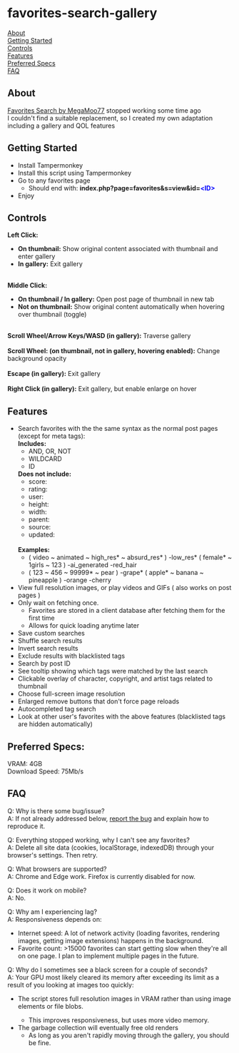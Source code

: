 # favorites-search-gallery

<a href="#about">About</a>\
<a href="#getting-started">Getting Started</a>\
<a href="#controls">Controls</a>\
<a href="#features">Features</a>\
<a href="#preferred-specs">Preferred Specs</a>\
<a href="#faq">FAQ</a>

## About

[Favorites Search by MegaMoo77](https://github.com/MegaMoo77/favorites-search) stopped working some time ago\
I couldn't find a suitable replacement, so I created my own adaptation including a gallery and QOL features

## Getting Started

<ul>
    <li>Install Tampermonkey</li>
    <li>Install this script using Tampermonkey</li>
    <li>Go to any favorites page
        <ul>
        <li>Should end with: <strong>index.php?page=favorites&s=view&id=<font color ="blue">&ltID&gt</font></strong></li>
        </ul>
    </li>
<li>Enjoy</li>
</ul>

## Controls

<strong>Left Click:</strong>
    <ul>
    <li><strong>On thumbnail:</strong> Show original content associated with thumbnail and enter gallery</li>
    <li><strong>In gallery:</strong> Exit gallery</li>
    </ul><br>
    <strong>Middle Click:</strong>
    <ul>
        <li><strong>On thumbnail / In gallery:</strong> Open post page of thumbnail in new tab</li>
        <li><strong>Not on thumbnail:</strong> Show original content automatically when hovering over thumbnail (toggle)</li>
    </ul><br>
<strong>Scroll Wheel/Arrow Keys/WASD (in gallery):</strong> Traverse gallery<br><br>
<strong>Scroll Wheel: (on thumbnail, not in gallery, hovering enabled):</strong> Change background opacity<br><br>
<strong>Escape (in gallery):</strong> Exit gallery<br><br>
<strong>Right Click (in gallery):</strong> Exit gallery, but enable enlarge on hover

## Features

<ul>
    <li>Search favorites with the the same syntax as the normal post pages (except for meta tags):<br>
        <strong>Includes:</strong>
            <ul>
            <li>AND, OR, NOT</li>
            <li>WILDCARD</li>
            <li>ID</li>
            </ul>
        <strong>Does not include:</strong>
        <ul>
            <li>score:</li>
            <li>rating:</li>
            <li>user:</li>
            <li>height:</li>
            <li>width:</li>
            <li>parent:</li>
            <li>source:</li>
            <li>updated:</li>
        </ul>
        <br>
        <strong>Examples:</strong><br>
        <ul>
        <li>( video ~ animated ~ high_res* ~ absurd_res* ) -low_res* ( female* ~ 1girls ~ 123 ) -ai_generated -red_hair</li>
        <li>( 123 ~ 456 ~ 99999* ~ pear ) -grape* ( apple* ~ banana ~ pineapple ) -orange -cherry</li>
        </ul>
    </li>
    <li>View full resolution images, or play videos and GIFs ( also works on post pages )
    </li>
    <li>Only wait on fetching once.<br>
    <ul>
        <li>Favorites are stored in a client database after fetching them for the first time</li>
        <li>Allows for quick loading anytime later</li>
    </ul>
    </li>
    <li>Save custom searches</li>
    <li>Shuffle search results</li>
    <li>Invert search results</li>
    <li>Exclude results with blacklisted tags</li>
    <li>Search by post ID</li>
    <li>See tooltip showing which tags were matched by the last search</li>
    <li>Clickable overlay of character, copyright, and artist tags related to thumbnail</li>
    <li>Choose full-screen image resolution</li>
    <li>Enlarged remove buttons that don't force page reloads</li>
    <li>Autocompleted tag search</li>
    <li>Look at other user's favorites with the above features (blacklisted tags are hidden automatically)</li>
</ul>

## Preferred Specs:

VRAM: 4GB\
Download Speed: 75Mb/s

## FAQ

Q: Why is there some bug/issue?\
A: If not already addressed below, [report the bug](https://github.com/bruh3396/favorites-search-gallery/issues) and explain how to reproduce it.

Q: Everything stopped working, why I can't see any favorites?\
A: Delete all site data (cookies, localStorage, indexedDB) through your browser's settings. Then retry.

Q: What browsers are supported?\
A: Chrome and Edge work. Firefox is currently disabled for now.

Q: Does it work on mobile?\
A: No.

Q: Why am I experiencing lag?\
A: Responsiveness depends on:

<ul>
    <li>Internet speed: A lot of network activity (loading favorites, rendering images, getting image extensions) happens in the background.</li>
    <li>Favorite count: >15000 favorites can start getting slow when they're all on one page. I plan to implement multiple pages in the future.</li>
</ul>

Q: Why do I sometimes see a black screen for a couple of seconds?\
A: Your GPU most likely cleared its memory after exceeding its limit as a result of you looking at images too quickly:

<ul>
    <li>The script stores full resolution images in VRAM rather than using image elements or file blobs.</li>
    <ul>
        <li>This improves responsiveness, but uses more video memory.</li>
    </ul>
    <li>The garbage collection will eventually free old renders
    <ul>
        <li>As long as you aren't rapidly moving through the gallery, you should be fine.</li>
    </ul>
</ul>
